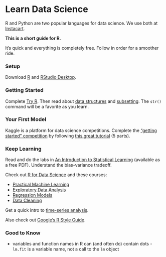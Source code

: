 # Learn Data Science

R and Python are two popular languages for data science. We use both at [Instacart](https://www.instacart.com).

**This is a short guide for R.**

It’s quick and everything is completely free. Follow in order for a smoother ride.

### Setup

Download [R](https://cloud.r-project.org/) and [RStudio Desktop](https://www.rstudio.com/products/rstudio/download/).

### Getting Started

Complete [Try R](http://tryr.codeschool.com). Then read about [data structures](http://adv-r.had.co.nz/Data-structures.html) and [subsetting](http://adv-r.had.co.nz/Subsetting.html). The `str()` command will be a favorite as you learn.

### Your First Model

Kaggle is a platform for data science competitions. Complete the [“getting started” competition](https://www.kaggle.com/c/titanic) by following [this great tutorial](http://trevorstephens.com/post/72916401642/titanic-getting-started-with-r) (5 parts).

### Keep Learning

Read and do the labs in [An Introduction to Statistical Learning](http://www-bcf.usc.edu/~gareth/ISL/) (available as a free PDF). Understand the bias-variance tradeoff.

Check out [R for Data Science](http://r4ds.had.co.nz/) and these courses:

- [Practical Machine Learning](https://www.coursera.org/learn/practical-machine-learning)
- [Exploratory Data Analysis](https://www.coursera.org/learn/exploratory-data-analysis)
- [Regression Models](https://www.coursera.org/learn/regression-models)
- [Data Cleaning](https://www.coursera.org/learn/data-cleaning)

Get a quick intro to [time-series analysis](https://a-little-book-of-r-for-time-series.readthedocs.org/en/latest/src/timeseries.html).

Also check out [Google’s R Style Guide](https://google.github.io/styleguide/Rguide.xml).

### Good to Know

- variables and function names in R can (and often do) contain dots - `lm.fit` is a variable name, not a call to the `lm` object
